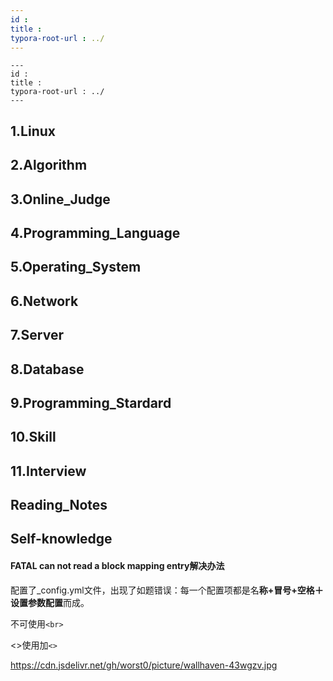 ```yaml
---
id : 
title : 
typora-root-url : ../
---
```




```yacas
---
id : 
title : 
typora-root-url : ../
---
```







## 1.Linux



## 2.Algorithm



## 3.Online_Judge



## 4.Programming_Language



## 5.Operating_System



## 6.Network



## 7.Server



## 8.Database



## 9.Programming_Stardard              



## 10.Skill



## 11.Interview



## Reading_Notes

## Self-knowledge





#### FATAL can not read a block mapping entry解决办法

配置了_config.yml文件，出现了如题错误：每一个配置项都是名**称+冒号+空格＋设置参数配置**而成。

 

不可使用`<br>`

<>使用加`<>`

https://cdn.jsdelivr.net/gh/worst0/picture/wallhaven-43wgzv.jpg
